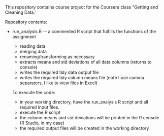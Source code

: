 This repository contains course project for the Coursera class "Getting and Cleaning Data.' 

Repository contents:

- run_analysis.R -- a commented R script that fulfills the functions of the assignment
  - reading data
  - merging data
  - renaming/transforming as necessary
  - extracts means and std deviations of all data columns (returns to console)
  - writes the required tidy data output file
  - writes the required tidy column means file (note I use comma separators, I like to view files in Excel)
  
  To execute the code:
  
  - in your working directory, have the run_analysis R script and all required input files.
  - execute the R script
  - the column means and std deviations will be printed in the R console (R Studio, in my case)
  - the required output files will be created in the working directory
